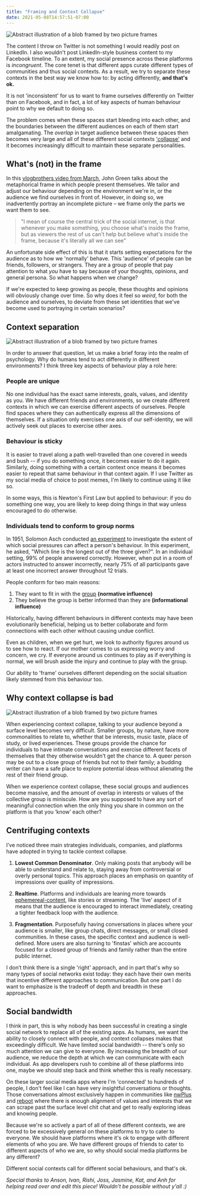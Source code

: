 ```yaml
---
title: "Framing and Context Collapse"
date: 2021-05-08T14:57:51-07:00
---
```


![Abstract illustration of a blob framed by two picture frames](/posts/images/framing/title.png)

The content I throw on Twitter is not something I would readily post on LinkedIn. I also wouldn't post LinkedIn-style business content to my Facebook timeline. To an extent, my social presence across these platforms is *incongruent*. The core tenet is that different apps curate different types of communities and thus social contexts. As a result, we try to separate these contexts in the best way we know how to: by acting differently, **and that's ok.** 

It is not 'inconsistent' for us to want to frame ourselves differently on Twitter than on Facebook, and in fact, a lot of key aspects of human behaviour point to why we default to doing so.

The problem comes when these spaces start bleeding into each other, and the boundaries between the different audiences on each of them start amalgamating. The *overlap* in target audience between these spaces then becomes very large and all of these different social contexts ['collapse'](https://www.rewire.org/context-collapse-online/) and it becomes increasingly difficult to maintain these separate personalities.

## What's (not) in the frame
In this [vlogbrothers video from March](https://www.youtube.com/watch?v=ZRZuEGuU_es), John Green talks about the metaphorical frame in which people present themselves. We tailor and adjust our behaviour depending on the environment we're in, or the audience we find ourselves in front of. However, in doing so, we inadvertently portray an incomplete picture – we frame only the parts we want them to see.

> "I mean of course the central trick of the social internet, is that whenever you make something, you choose what's inside the frame, but as viewers the rest of us can't help but believe what's inside the frame, because it's literally all we can see"

An unfortunate side effect of this is that it starts setting expectations for the audience as to how we 'normally' behave. This 'audience' of people can be friends, followers, or strangers. They are a group of people that pay attention to what *you* have to say because of your thoughts, opinions, and general persona. So what happens when we change?

If we're expected to keep growing as people, these thoughts and opinions will obviously change over time. So why does it feel so *weird*, for both the audience and ourselves, to deviate from these set identities that we've become used to portraying in certain scenarios?

## Context separation
![Abstract illustration of a blob framed by two picture frames](/posts/images/framing/context-separation.png)

In order to answer that question, let us make a brief foray into the realm of psychology. Why do humans tend to act differently in different environments? I think three key aspects of behaviour play a role here:

### People are unique
No one individual has the exact same interests, goals, values, and identity as you. We have different friends and environments, so we create different contexts in which we can exercise different aspects of ourselves. People find spaces where they can authentically express all the dimensions of themselves. If a situation only exercises one axis of our self-identity, we will actively seek out places to exercise other axes.

### Behaviour is sticky
It is easier to travel along a path well-travelled than one covered in weeds and bush -- if you do something once, it becomes easier to do it again. Similarly, doing something with a certain context once means it becomes easier to repeat that same behaviour in that context again. If I use Twitter as my social media of choice to post memes, I'm likely to continue using it like so.

In some ways, this is Newton's First Law but applied to behaviour: if you do something one way, you are likely to keep doing things in that way unless encouraged to do otherwise.

### Individuals tend to conform to group norms
In 1951, Solomon Asch conducted [an experiment](https://en.wikipedia.org/wiki/Asch_conformity_experiments) to investigate the extent of which social pressures can affect a person's behaviour. In this experiment, he asked, "Which line is the longest out of the three given?". In an individual setting, 99% of people answered correctly. However, when put in a room of actors instructed to answer incorrectly, nearly 75% of all participants gave at least one incorrect answer throughout 12 trials.

People conform for two main reasons:
1. They want to fit in with the [group](/thoughts/communities) **(normative influence)**
2. They believe the group is better informed than they are **(informational influence)**

Historically, having different behaviours in different contexts may have been evolutionarily beneficial, helping us to better collaborate and form connections with each other without causing undue conflict.

Even as children, when we get hurt, we look to authority figures around us to see how to react. If our mother comes to us expressing worry and concern, we cry. If everyone around us continues to play as if everything is normal, we will brush aside the injury and continue to play with the group.

Our ability to 'frame' ourselves different depending on the social situation likely stemmed from this behaviour too.


## Why context collapse is bad
![Abstract illustration of a blob framed by two picture frames](/posts/images/framing/context-collapse.png)

When experiencing context collapse, talking to your audience beyond a surface level becomes very difficult. Smaller groups, by nature, have more commonalities to relate to, whether that be interests, music taste, place of study, or lived experiences. These groups provide the chance for individuals to have intimate conversations and exercise different facets of themselves that they otherwise wouldn't get the chance to. A queer person may be out to a close group of friends but not to their family; a budding writer can have a safe place to explore potential ideas without alienating the rest of their friend group.

When we experience context collapse, these social groups and audiences become massive, and the amount of overlap in interests or values of the collective group is miniscule. How are you supposed to have any sort of meaningful connection when the only thing you share in common on the platform is that you ‘know’ each other?

## Centrifuging contexts
I’ve noticed three main strategies individuals, companies, and platforms have adopted in trying to tackle context collapse.

1. **Lowest Common Denominator**. Only making posts that anybody will be able to understand and relate to, staying away from controversial or overly personal topics. This approach places an emphasis on quantity of impressions over quality of impressions.

2. **Realtime**. Platforms and individuals are leaning more towards [ephemereal-content](/thoughts/ephemereal-content), like stories or streaming. The 'live' aspect of it means that the audience is encouraged to interact immediately, creating a tighter feedback loop with the audience.

3. **Fragmentation**. Purposefully having conversations in places where your audience is smaller, like group chats, direct messages, or small closed communities. In these cases, the specific context and audience is well-defined. More users are also turning to 'finstas' which are accounts focused for a closed group of friends and family rather than the entire public internet.

I don’t think there is a single 'right' approach, and in part that's why so many types of social networks exist today: they each have their own merits that incentive different approaches to communication. But one part I do want to emphasize is the tradeoff of depth and breadth in these approaches.

## Social bandwidth
I think in part, this is why nobody has been successful in creating a single social network to replace all of the existing apps. As humans, we want the ability to closely connect with people, and context collapses makes that exceedingly difficult. We have limited social bandwidth -- there's only so much attention we can give to everyone. By increasing the breadth of our audience, we reduce the depth at which we can communicate with each individual. As app developers rush to combine all of these platforms into one, maybe we should step back and think whether this is really necessary.

On these larger social media apps where I'm 'connected' to hundreds of people, I don't feel like I can have very insightful conversations or thoughts. Those conversations almost exclusively happen in communities like [nwPlus](http://nwplus.io/) and [reboot](https://twitter.com/reboot_hq/) where there is enough alignment of values and interests that we can scrape past the surface level chit chat and get to really exploring ideas and knowing people.

Because we're so actively a part of all of these different contexts, we are forced to be excessively general on these platforms to try to cater to everyone. We should have platforms where it's ok to engage with different elements of who you are. We have different groups of friends to cater to different aspects of who we are, so why should social media platforms be any different?

Different social contexts call for different social behaviours, and that's ok.

*Special thanks to Anson, Ivan, Rishi, Joss, Jasmine, Kat, and Anh for helping read over and edit this piece! Wouldn't be possible without y'all :)*